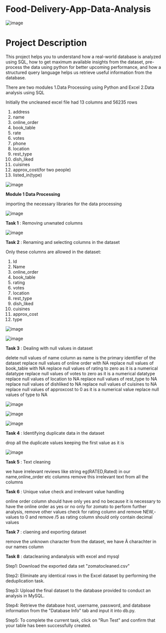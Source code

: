 # Food-Delivery-App-Data-Analysis

![image](https://user-images.githubusercontent.com/53274845/236834653-b76ae7ec-6d1a-4018-b81a-5e18d40d4249.png)


# Project Description

This project helps you to understand how a real-world database is analyzed using SQL, how to get maximum available insights from the dataset,
pre-process the data using python for better upcoming performance, and how a structured query language helps us retrieve useful information from the database.


There are two modules 
1.Data Processing using Python and Excel
2.Data analysis using SQL


Initially the uncleaned excel file had 13 columns and 56235 rows
1.    address
2.    name
3.    online_order
4.    book_table
5.    rate
6.    votes
7.    phone  
8.    location
9.    rest_type
10.    dish_liked
11.   cuisines
12.   approx_cost(for two people)
13.   listed_in(type)

![image](https://user-images.githubusercontent.com/53274845/236832853-dd482969-9db9-43ae-8211-b842325e3836.png)



**Module 1 Data Processing**

importing the necessary libraries for the data processing

![image](https://user-images.githubusercontent.com/53274845/236831523-6e663c29-fd44-4d80-a92a-06d9b3906eca.png)


**Task 1** : Removing unwnated columns


![image](https://user-images.githubusercontent.com/53274845/236833824-448a67b0-ed65-4e2b-bc84-3dfb488bf786.png)

**Task 2** : Renaming and selecting columns in the dataset

Only these columns are allowed in the dataset:
1.    Id
2.    Name
3.    online_order
4.    book_table
5.    rating
6.    votes
7.    location
8.    rest_type
9.    dish_liked
10.    cuisines
11.    approx_cost
12.    type

![image](https://user-images.githubusercontent.com/53274845/236849858-e518f87b-9732-4db0-962c-248cb8ede6f5.png)

![image](https://user-images.githubusercontent.com/53274845/236852431-2d0ac8da-301a-47ee-b537-93df1a5e41e1.png)

 **Task 3** : Dealing with null values in dataset
 
  delete null values of name column as name is the primary identifier of the dataset
  replace null values of online order with NA
  replace null values of book_table with NA
  replace null values of rating to zero as it is a numerical datatype
  replace null values of votes to zero as it is a numerical datatype
  replace null values of location to NA
  replace null values of rest_type to NA
  replace null values of dishliked to NA
  replace null values of cuisines to NA
  replace null values of approxcost to 0 as it is a numerical value
  replace null values of type to NA

   

![image](https://user-images.githubusercontent.com/53274845/236850502-68b23b46-2119-4b1e-bb24-1a0b22581564.png)

![image](https://user-images.githubusercontent.com/53274845/236850887-0688ef7c-b42e-421a-a8a9-83472ca4fb80.png)

![image](https://user-images.githubusercontent.com/53274845/236852691-bf00a323-fd8a-4a5c-a264-e297a5f94676.png)

**Task 4** : Identifying duplicate data in the dataset

 drop all the duplicate values keeping the first value as it is
 
 ![image](https://user-images.githubusercontent.com/53274845/236851987-80fb7e56-5be7-4d2c-bdb9-3398fec1c54e.png)

 


**Task 5** : Text cleaning 

 we have irrelevant reviews like string eg(RATED,Rated) in our name,online_order etc columns
 remove this irrelevant text from all the columns

**Task 6** : Unique value check and irrelevant value handling 

online order column should have only yes and no because it is necessary to have the online order as yes or no only for zomato to perform further analysis, remove other values
check for rating column and remove NEW,- values to 0 and remove /5 as rating column should only contain decimal values

   
    
**Task 7** : claening and exporting dataset

remove the unknown character from the dataset, we have Ã charachter in our names column
    
    
**Task 8** : datacleaning andanalysis with excel and mysql

Step1: Download the exported data set "zomatocleaned.csv"

Step2: Eliminate any identical rows in the Excel dataset by performing the deduplication task.

Step3: Upload the final dataset to the database provided to conduct an analysis in MySQL.

Step4: Retrieve the database host, username, password, and database information from the "Database Info" tab and input it into db.py.

Step5: To complete the current task, click on "Run Test" and confirm that your table has been successfully created.



   

